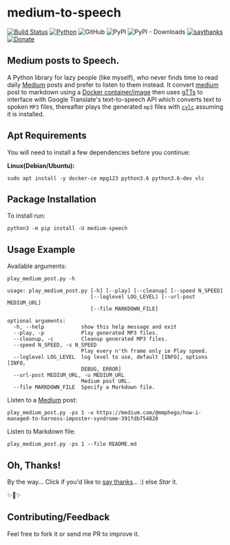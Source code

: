 
# medium-to-speech

[![Build Status](https://travis-ci.com/mmphego/medium-to-speech.svg?branch=master)](https://travis-ci.com/mmphego/medium-to-speech)
[![Python](https://img.shields.io/badge/Python-3.6%2B-red.svg)](https://www.python.org/downloads/)
![GitHub](https://img.shields.io/github/license/mmphego/medium-to-speech.svg)
![PyPI](https://img.shields.io/pypi/v/medium-speech.svg?color=green&label=pypi%20release)
![PyPI - Downloads](https://img.shields.io/pypi/dm/medium-speech.svg?label=PyPi%20Downloads)
[![saythanks](https://img.shields.io/badge/say-thanks-ff69b4.svg)](https://saythanks.io/to/mmphego)
[![Donate](https://img.shields.io/badge/Donate-%24-green.svg)](https://paypal.me/mmphego)

## Medium posts to Speech.

A Python library for lazy people (like myself), who never finds time to read daily [Medium](http://medium.com/) posts and prefer to listen to them instead. It convert [medium](http://medium.com/) post to markdown using a [Docker container/image](https://hub.docker.com/r/mmphego/mediumexporter) then uses [gTTs](https://github.com/pndurette/gTTS)  to interface with Google Translate's text-to-speech API which converts text to spoken `MP3` files, thereafter plays the generated `mp3` files with [`cvlc`](https://www.videolan.org/vlc/) assuming it is installed.

## Apt Requirements

You will need to install a few dependencies before you continue:

**Linux(Debian/Ubuntu):**
```shell
sudo apt install -y docker-ce mpg123 python3.6 python3.6-dev vlc
```

## Package Installation

To install run:
```shell
python3 -m pip install -U medium-speech
```

## Usage Example

Available arguments:
```shell
play_medium_post.py -h

usage: play_medium_post.py [-h] [--play] [--cleanup] [--speed N_SPEED]
                           [--loglevel LOG_LEVEL] [--url-post MEDIUM_URL]
                           [--file MARKDOWN_FILE]

optional arguments:
  -h, --help            show this help message and exit
  --play, -p            Play generated MP3 files.
  --cleanup, -c         Cleanup generated MP3 files.
  --speed N_SPEED, -s N_SPEED
                        Play every n'th frame only ie Play speed.
  --loglevel LOG_LEVEL  log level to use, default [INFO], options [INFO,
                        DEBUG, ERROR]
  --url-post MEDIUM_URL, -u MEDIUM_URL
                        Medium post URL.
  --file MARKDOWN_FILE  Specify a Markdown file.

```

Listen to a [Medium](http://medium.com/) post:
```shell
play_medium_post.py -ps 1 -u https://medium.com/@mmphego/how-i-managed-to-harness-imposter-syndrome-391fdb754820
```

Listen to Markdown file:
```shell
play_medium_post.py -ps 1 --file README.md
```

## Oh, Thanks!

By the way... Click if you'd like to [say thanks](https://saythanks.io/to/mmphego)... :) else *Star* it.

✨🍰✨

## Contributing/Feedback

Feel free to fork it or send me PR to improve it.
